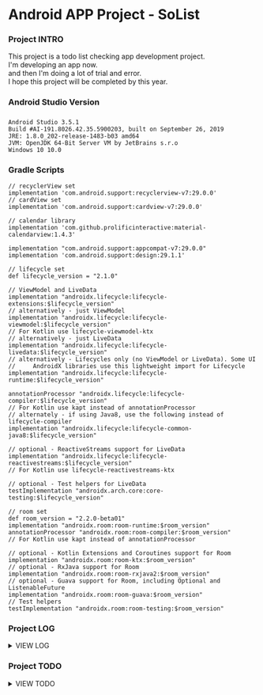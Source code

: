 # Android APP Project - SoList

### Project INTRO
This project is a todo list checking app development project.  
I'm developing an app now.  
and then I'm doing a lot of trial and error.  
I hope this project will be completed by this year.  

### Android Studio Version
#####
    Android Studio 3.5.1  
    Build #AI-191.8026.42.35.5900203, built on September 26, 2019  
    JRE: 1.8.0_202-release-1483-b03 amd64  
    JVM: OpenJDK 64-Bit Server VM by JetBrains s.r.o  
    Windows 10 10.0  

### Gradle Scripts
    // recyclerView set
    implementation 'com.android.support:recyclerview-v7:29.0.0'
    // cardView set
    implementation 'com.android.support:cardview-v7:29.0.0'

    // calendar library
    implementation 'com.github.prolificinteractive:material-calendarview:1.4.3'

    implementation "com.android.support:appcompat-v7:29.0.0"
    implementation 'com.android.support:design:29.1.1'

    // lifecycle set
    def lifecycle_version = "2.1.0"

    // ViewModel and LiveData
    implementation "androidx.lifecycle:lifecycle-extensions:$lifecycle_version"
    // alternatively - just ViewModel
    implementation "androidx.lifecycle:lifecycle-viewmodel:$lifecycle_version"
    // For Kotlin use lifecycle-viewmodel-ktx
    // alternatively - just LiveData
    implementation "androidx.lifecycle:lifecycle-livedata:$lifecycle_version"
    // alternatively - Lifecycles only (no ViewModel or LiveData). Some UI
    //     AndroidX libraries use this lightweight import for Lifecycle
    implementation "androidx.lifecycle:lifecycle-runtime:$lifecycle_version"

    annotationProcessor "androidx.lifecycle:lifecycle-compiler:$lifecycle_version"
    // For Kotlin use kapt instead of annotationProcessor
    // alternately - if using Java8, use the following instead of lifecycle-compiler
    implementation "androidx.lifecycle:lifecycle-common-java8:$lifecycle_version"

    // optional - ReactiveStreams support for LiveData
    implementation "androidx.lifecycle:lifecycle-reactivestreams:$lifecycle_version"
    // For Kotlin use lifecycle-reactivestreams-ktx

    // optional - Test helpers for LiveData
    testImplementation "androidx.arch.core:core-testing:$lifecycle_version"

    // room set
    def room_version = "2.2.0-beta01"
    implementation "androidx.room:room-runtime:$room_version"
    annotationProcessor "androidx.room:room-compiler:$room_version"
    // For Kotlin use kapt instead of annotationProcessor

    // optional - Kotlin Extensions and Coroutines support for Room
    implementation "androidx.room:room-ktx:$room_version"
    // optional - RxJava support for Room
    implementation "androidx.room:room-rxjava2:$room_version"
    // optional - Guava support for Room, including Optional and ListenableFuture
    implementation "androidx.room:room-guava:$room_version"
    // Test helpers
    testImplementation "androidx.room:room-testing:$room_version"


### Project LOG 
<details>
    <summary>VIEW LOG</summary>

* 191009 - created github repository and started anroid app dev
* 191018 - created fragment on Activity and then added custom listview on fragment.
* 191024 - applied realm with DBhelper (get list and insert list in listFragment) and applied recyclerView with onBindViewHolder.
* 191026 - created delete list function and source code refactoring (data set , adapter source , etc)
* 191101 - applied function of edit list and delete list, applied ViewPager with Fragment, set CalendarView on another fragment.
* 191102 - got date on listFragment, removed title bar and then put the date in that.
* 191103 - update ViewPager and TabLayout, changed EditText form and style and then applied function that hide keyboard when click add Button and layout. finally, changed date format when input Database.
* 191109 - applied open calendar on CalendarFragment and then get list for date on ListFragment, but calendar incomplete.
* 191112 - thank what apps i want to develop
* 191125 - applied list status. but, i found the wrong source between app and database. so stupid...
* 191126 - have tried it many times but nothing has changed. so i created a new project to follow from the start.
* 191127 - applied the MVVM architecture (RecyclerView, Adapter, ViewModel, LiveData, Room). and i changed DB to realm from room.
* 191129 - added list status options and set unfinished list on HomeFragment.
</details>


### Project TODO
<details>
    <summary>VIEW TODO</summary>

* 191024 - ~~apply recyclerview (complete)~~ and create function that change and delete list (trying)
* 191026 - create change and ~~delete~~ function ~~and then code refactoring (all source)~~
* 191101 - ~~apply edit list function and change delete list function on recylerView~~, ~~apply ViewPager~~ and ~~set calendar on another fragment.~~
* 191102 - think about how to connect calendar and list and then how to show listView functions
* 191103 - ~~update list Fragment~~ and do things that didn't yesterday
* 191109 - get list for date on calendar
* 191112 - calendar sources analysis and find another soultions.
* 191119 - create custom calendar on new fragment
* 191125 - apply status in list and create the list complete graph for todo list analysis
* 191126 - i will find the wrong parts in soruce and change that.
* 191127 - change recyclerview on ListFragment and apply MVVM architecture components.
* 191129 - add list status function and display unfinished list on HomeFragment
* 191204 - get list for date on ListFragment
</details>
